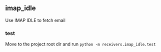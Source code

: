 ## imap_idle

Use IMAP IDLE to fetch email

### test

Move to the project root dir and run `python -m receivers.imap_idle.test`
